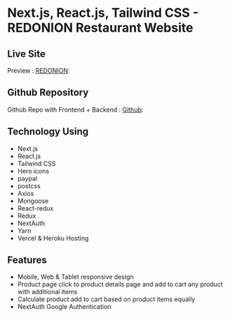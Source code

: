 # Next.js, React.js, Tailwind CSS - REDONION Restaurant Website

## Live Site

Preview : [REDONION](https://next-redonion.vercel.app/):

## Github Repository

Github Repo with Frontend + Backend : [Github](https://github.com/tanvir-shakil/next-redonion):

## Technology Using

- Next.js
- React.js
- Tailwind CSS
- Hero icons
- paypal
- postcss
- Axios
- Mongoose
- React-redux
- Redux
- NextAuth
- Yarn
- Vercel & Heroku Hosting

## Features

- Mobile, Web & Tablet responsive design
- Product page click to product details page and add to cart any product
  with additional items
- Calculate product add to cart based on product items equally
- NextAuth Google Authentication
